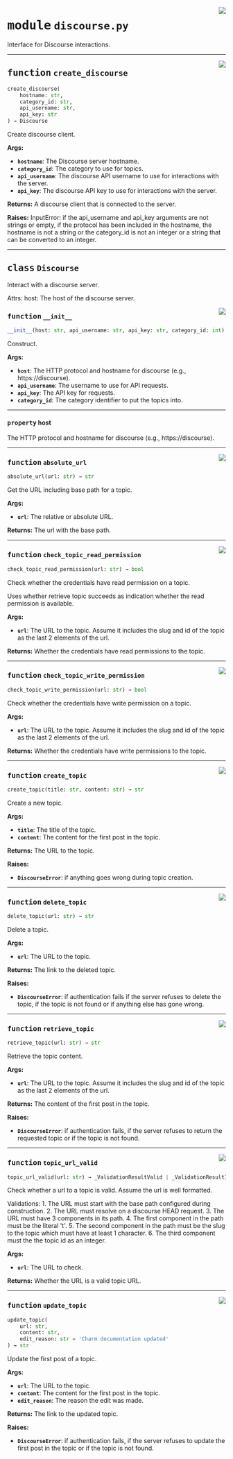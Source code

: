 <!-- markdownlint-disable -->

<a href="../src/gatekeeper/discourse.py#L0"><img align="right" style="float:right;" src="https://img.shields.io/badge/-source-cccccc?style=flat-square"></a>

# <kbd>module</kbd> `discourse.py`
Interface for Discourse interactions. 


---

<a href="../src/gatekeeper/discourse.py#L498"><img align="right" style="float:right;" src="https://img.shields.io/badge/-source-cccccc?style=flat-square"></a>

## <kbd>function</kbd> `create_discourse`

```python
create_discourse(
    hostname: str,
    category_id: str,
    api_username: str,
    api_key: str
) → Discourse
```

Create discourse client. 



**Args:**
 
 - <b>`hostname`</b>:  The Discourse server hostname. 
 - <b>`category_id`</b>:  The category to use for topics. 
 - <b>`api_username`</b>:  The discourse API username to use for interactions with the server. 
 - <b>`api_key`</b>:  The discourse API key to use for interactions with the server. 



**Returns:**
 A discourse client that is connected to the server. 



**Raises:**
 InputError: if the api_username and api_key arguments are not strings or empty, if the protocol has been included in the hostname, the hostname is not a string or the category_id is not an integer or a string that can be converted to an integer. 


---

## <kbd>class</kbd> `Discourse`
Interact with a discourse server. 

Attrs:  host: The host of the discourse server. 

<a href="../src/gatekeeper/discourse.py#L77"><img align="right" style="float:right;" src="https://img.shields.io/badge/-source-cccccc?style=flat-square"></a>

### <kbd>function</kbd> `__init__`

```python
__init__(host: str, api_username: str, api_key: str, category_id: int) → None
```

Construct. 



**Args:**
 
 - <b>`host`</b>:  The HTTP protocol and hostname for discourse (e.g., https://discourse). 
 - <b>`api_username`</b>:  The username to use for API requests. 
 - <b>`api_key`</b>:  The API key for requests. 
 - <b>`category_id`</b>:  The category identifier to put the topics into. 


---

#### <kbd>property</kbd> host

The HTTP protocol and hostname for discourse (e.g., https://discourse). 



---

<a href="../src/gatekeeper/discourse.py#L290"><img align="right" style="float:right;" src="https://img.shields.io/badge/-source-cccccc?style=flat-square"></a>

### <kbd>function</kbd> `absolute_url`

```python
absolute_url(url: str) → str
```

Get the URL including base path for a topic. 



**Args:**
 
 - <b>`url`</b>:  The relative or absolute URL. 



**Returns:**
 The url with the base path. 

---

<a href="../src/gatekeeper/discourse.py#L316"><img align="right" style="float:right;" src="https://img.shields.io/badge/-source-cccccc?style=flat-square"></a>

### <kbd>function</kbd> `check_topic_read_permission`

```python
check_topic_read_permission(url: str) → bool
```

Check whether the credentials have read permission on a topic. 

Uses whether retrieve topic succeeds as indication whether the read permission is available. 



**Args:**
 
 - <b>`url`</b>:  The URL to the topic. Assume it includes the slug and id of the topic as the last  2 elements of the url. 



**Returns:**
 Whether the credentials have read permissions to the topic. 

---

<a href="../src/gatekeeper/discourse.py#L302"><img align="right" style="float:right;" src="https://img.shields.io/badge/-source-cccccc?style=flat-square"></a>

### <kbd>function</kbd> `check_topic_write_permission`

```python
check_topic_write_permission(url: str) → bool
```

Check whether the credentials have write permission on a topic. 



**Args:**
 
 - <b>`url`</b>:  The URL to the topic. Assume it includes the slug and id of the topic as the last  2 elements of the url. 



**Returns:**
 Whether the credentials have write permissions to the topic. 

---

<a href="../src/gatekeeper/discourse.py#L409"><img align="right" style="float:right;" src="https://img.shields.io/badge/-source-cccccc?style=flat-square"></a>

### <kbd>function</kbd> `create_topic`

```python
create_topic(title: str, content: str) → str
```

Create a new topic. 



**Args:**
 
 - <b>`title`</b>:  The title of the topic. 
 - <b>`content`</b>:  The content for the first post in the topic. 



**Returns:**
 The URL to the topic. 



**Raises:**
 
 - <b>`DiscourseError`</b>:  if anything goes wrong during topic creation. 

---

<a href="../src/gatekeeper/discourse.py#L439"><img align="right" style="float:right;" src="https://img.shields.io/badge/-source-cccccc?style=flat-square"></a>

### <kbd>function</kbd> `delete_topic`

```python
delete_topic(url: str) → str
```

Delete a topic. 



**Args:**
 
 - <b>`url`</b>:  The URL to the topic. 



**Returns:**
 The link to the deleted topic. 



**Raises:**
 
 - <b>`DiscourseError`</b>:  if authentication fails if the server refuses to delete the topic, if  the topic is not found or if anything else has gone wrong. 

---

<a href="../src/gatekeeper/discourse.py#L372"><img align="right" style="float:right;" src="https://img.shields.io/badge/-source-cccccc?style=flat-square"></a>

### <kbd>function</kbd> `retrieve_topic`

```python
retrieve_topic(url: str) → str
```

Retrieve the topic content. 



**Args:**
 
 - <b>`url`</b>:  The URL to the topic. Assume it includes the slug and id of the topic as the last  2 elements of the url. 



**Returns:**
 The content of the first post in the topic. 



**Raises:**
 
 - <b>`DiscourseError`</b>:  if authentication fails, if the server refuses to return the requested  topic or if the topic is not found. 

---

<a href="../src/gatekeeper/discourse.py#L133"><img align="right" style="float:right;" src="https://img.shields.io/badge/-source-cccccc?style=flat-square"></a>

### <kbd>function</kbd> `topic_url_valid`

```python
topic_url_valid(url: str) → _ValidationResultValid | _ValidationResultInvalid
```

Check whether a url to a topic is valid. Assume the url is well formatted. 

Validations:  1. The URL must start with the base path configured during construction.  2. The URL must resolve on a discourse HEAD request.  3. The URL must have 3 components in its path.  4. The first component in the path must be the literal 't'.  5. The second component in the path must be the slug to the topic which must have at  least 1 character.  6. The third component must the the topic id as an integer. 



**Args:**
 
 - <b>`url`</b>:  The URL to check. 



**Returns:**
 Whether the URL is a valid topic URL. 

---

<a href="../src/gatekeeper/discourse.py#L462"><img align="right" style="float:right;" src="https://img.shields.io/badge/-source-cccccc?style=flat-square"></a>

### <kbd>function</kbd> `update_topic`

```python
update_topic(
    url: str,
    content: str,
    edit_reason: str = 'Charm documentation updated'
) → str
```

Update the first post of a topic. 



**Args:**
 
 - <b>`url`</b>:  The URL to the topic. 
 - <b>`content`</b>:  The content for the first post in the topic. 
 - <b>`edit_reason`</b>:  The reason the edit was made. 



**Returns:**
 The link to the updated topic. 



**Raises:**
 
 - <b>`DiscourseError`</b>:  if authentication fails, if the server refuses to update the first post  in the topic or if the topic is not found. 


